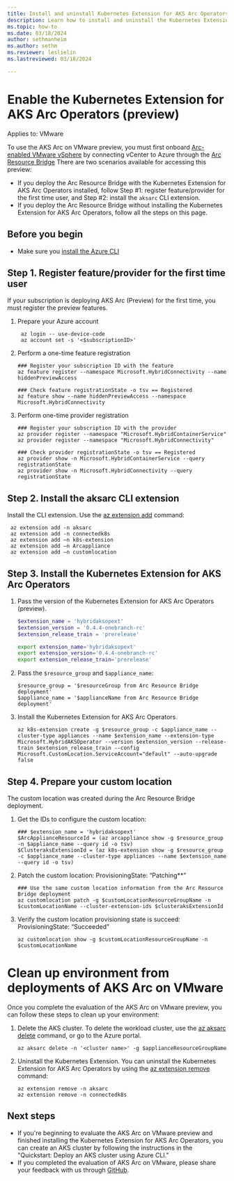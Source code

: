 ```yaml
---
title: Install and uninstall Kubernetes Extension for AKS Arc Operators (preview)
description: Learn how to install and uninstall the Kubernetes Extension for AKS Arc Operators.
ms.topic: how-to
ms.date: 03/18/2024
author: sethmanheim
ms.author: sethm 
ms.reviewer: leslielin
ms.lastreviewed: 03/18/2024

---
```


# Enable the Kubernetes Extension for AKS Arc Operators (preview)

Applies to: VMware

To use the AKS Arc on VMware preview, you must first onboard [Arc-enabled VMware vSphere](/azure/azure-arc/vmware-vsphere/overview) by connecting vCenter to Azure through the [Arc Resource Bridge](/azure/azure-arc/resource-bridge/overview) There are two scenarios available for accessing this preview:

- If you deploy the Arc Resource Bridge with the Kubernetes Extension for AKS Arc Operators installed, follow Step #1: register feature/provider for the first time user, and Step #2: install the `aksarc` CLI extension.
- If you deploy the Arc Resource Bridge without installing the Kubernetes Extension for AKS Arc Operators, follow all the steps on this page.


## Before you begin

- Make sure you [install the Azure CLI](/cli/azure/install-azure-cli-windows?tabs=azure-cli) 


## Step 1. Register feature/provider for the first time user

If your subscription is deploying AKS Arc (Preview) for the first time, you must register the preview features.

1. Prepare your Azure account

   ```azurecli
    az login -- use-device-code
    az account set -s '<$subscriptionID>'
    ```

2. Perform a one-time feature registration

   ```azurecli
   ### Register your subscription ID with the feature
   az feature register --namespace Microsoft.HybridConnectivity --name hiddenPreviewAccess

   ### Check feature registrationState -o tsv == Registered
   az feature show --name hiddenPreviewAccess --namespace Microsoft.HybridConnectivity
    ```
   
3. Perform one-time provider registration

   ```azurecli
   ### Register your subscription ID with the provider
   az provider register --namespace "Microsoft.HybridContainerService" 
   az provider register --namespace "Microsoft.HybridConnectivity"

   ### Check provider registrationState -o tsv == Registered
   az provider show -n Microsoft.HybridContainerService --query registrationState
   az provider show -n Microsoft.HybridConnectivity --query registrationState
    ```

## Step 2. Install the aksarc CLI extension

   Install the CLI extension. Use the [az extension add](/cli/azure/extension#az-extension-add) command:

   ```azurecli
    az extension add -n aksarc
    az extension add -n connectedk8s
    az extension add –n k8s-extension
    az extension add –n Arcappliance
    az extension add –n customlocation
   ```
    
## Step 3. Install the Kubernetes Extension for AKS Arc Operators


1. Pass the version of the Kubernetes Extension for AKS Arc Operators (preview).
    ```PowerShell
    $extension_name = 'hybridaksopext'
    $extension_version = '0.4.4-onebranch-rc'
    $extension_release_train = 'prerelease'
    ```
    ```Bash
    export extension_name='hybridaksopext'
    export extension_version='0.4.4-onebranch-rc'
    export extension_release_train='prerelease'
    ```

2. Pass the `$resource_group` and `$appliance_name`:

    ```azurecli
    $resource_group = '$resourceGroup from Arc Resource Bridge deployment'
    $appliance_name = '$applianceName from Arc Resource Bridge deployment'
    ```

3. Install the Kubernetes Extension for AKS Arc Operators.

    ```azurecli
    az k8s-extension create -g $resource_group -c $appliance_name --cluster-type appliances --name $extension_name --extension-type Microsoft.HybridAKSOperator --version $extension_version --release-train $extension_release_train --config Microsoft.CustomLocation.ServiceAccount="default" --auto-upgrade false 
    ```

## Step 4. Prepare your custom location

   The custom location was created during the Arc Resource Bridge deployment. 

1. Get the IDs to configure the custom location:

   ```azurecli
   ### $extension_name = 'hybridaksopext'
   $ArcApplianceResourceId = (az arcappliance show -g $resource_group -n $appliance_name --query id -o tsv)
   $ClusteraksExtensionId = (az k8s-extension show -g $resource_group -c $appliance_name --cluster-type appliances --name $extension_name --query id -o tsv)
   ```

2. Patch the custom location: ProvisioningState: “Patching**”
    ```azurecli
    ### Use the same custom location information from the Arc Resource Bridge deployment
    az customlocation patch -g $customLocationResourceGroupName -n $customLocationName --cluster-extension-ids $clusteraksExtensionId
    ```

4. Verify the custom location provisioning state is succeed: ProvisioningState: “Succeeded”
    ```azurecli
    az customlocation show -g $customLocationResourceGroupName -n $customLocationName 
    ```


# Clean up environment from deployments of AKS Arc on VMware

Once you complete the evaluation of the AKS Arc on VMware preview, you can follow these steps to clean up your environment:

1. Delete the AKS cluster. To delete the workload cluster, use the [az aksarc delete](/cli/azure/aksarc#az-aksarc-delete) command, or go to the Azure portal.

   ```azurecli
   az aksarc delete -n '<cluster name>' -g $applianceResourceGroupName
   ```

1. Uninstall the Kubernetes Extension. You can uninstall the Kubernetes Extension for AKS Arc Operators by using the [az extension remove](/cli/azure/extension#az-extension-remove) command:

   ```azurecli
   az extension remove -n aksarc
   az extension remove -n connectedk8s
   ```

## Next steps

- If you're beginning to evaluate the AKS Arc on VMware preview and finished installing the Kubernetes Extension for AKS Arc Operators, you can create an AKS cluster by following the instructions in the "Quickstart: Deploy an AKS cluster using Azure CLI."
- If you completed the evaluation of AKS Arc on VMware, please share your feedback with us through [GitHub](https://github.com/Azure/aksArc/issues).

